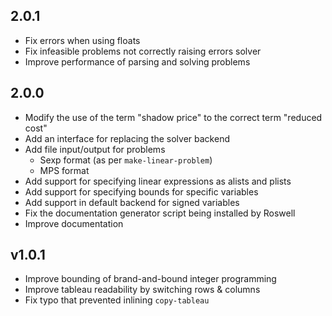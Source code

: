 ## 2.0.1
* Fix errors when using floats
* Fix infeasible problems not correctly raising errors solver
* Improve performance of parsing and solving problems

## 2.0.0
* Modify the use of the term "shadow price" to the correct term "reduced cost"
* Add an interface for replacing the solver backend
* Add file input/output for problems
  * Sexp format (as per `make-linear-problem`)
  * MPS format
* Add support for specifying linear expressions as alists and plists
* Add support for specifying bounds for specific variables
* Add support in default backend for signed variables
* Fix the documentation generator script being installed by Roswell
* Improve documentation

## v1.0.1
* Improve bounding of brand-and-bound integer programming
* Improve tableau readability by switching rows & columns
* Fix typo that prevented inlining `copy-tableau`
